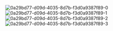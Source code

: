 ![0a29bd77-d09d-4035-8d7b-f3d0a9387f89-0](https://github.com/user-attachments/assets/c725d62f-9d69-4aa4-a4ae-6e8f6a2576ab)
![0a29bd77-d09d-4035-8d7b-f3d0a9387f89-1](https://github.com/user-attachments/assets/a4e6d766-8f1c-4dff-8291-52f5b0f314de)
![0a29bd77-d09d-4035-8d7b-f3d0a9387f89-2](https://github.com/user-attachments/assets/53901f4f-b5d9-45d1-be89-2e245871672a)
![0a29bd77-d09d-4035-8d7b-f3d0a9387f89-3](https://github.com/user-attachments/assets/b1bac50e-d4e7-46f8-a928-759ec3eea861)
